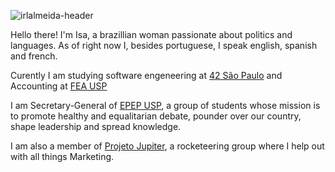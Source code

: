 ![irlalmeida-header](https://user-images.githubusercontent.com/27395209/111101679-2d97ab80-8529-11eb-8cda-5bbf99d4fa36.gif)

Hello there! I'm Isa, a brazillian woman passionate about politics and languages. As of right now I, besides portuguese, I speak english, spanish and french.

Curently I am studying software engeneering at [42 São Paulo](https://www.42sp.org.br/) and Accounting at [FEA USP](https://www.fea.usp.br/)

I am Secretary-General of [EPEP USP](https://github.com/epepusp/), a group of students whose mission is to promote healthy and equalitarian debate, pounder over our country, shape leadership and spread knowledge.

I am also a member of [Projeto Jupiter](https://github.com/Projeto-Jupiter), a rocketeering group where I help out with all things Marketing.
